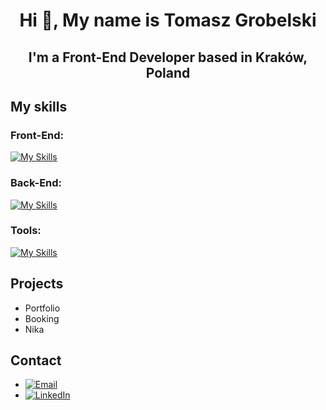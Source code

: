 <h1 align="center">Hi 👋, My name is Tomasz Grobelski</h1>
<h2 align="center">I'm a Front-End Developer based in Kraków, Poland</h2>


## My skills

<h3 align="left">Front-End:</h3>

[![My Skills](https://skillicons.dev/icons?i=html,css,sass,tailwind,js,ts,react)](https://skillicons.dev)
<h3 align="left">Back-End:</h3>

[![My Skills](https://skillicons.dev/icons?i=nodejs,express,mongodb)](https://skillicons.dev)

<h3 align="left">Tools:</h3>

[![My Skills](https://skillicons.dev/icons?i=vscode,git,babel,webpack,vite)](https://skillicons.dev)

## Projects

- Portfolio
- Booking
- Nika

## Contact 

- [![Email](https://img.icons8.com/?size=48&id=mXcvtsj8e1Ug&format=gif)](tomasz.grobelski98@gmail.com)
- [![LinkedIn](link_do_obrazka_linkedin)](https://www.linkedin.com/in/tomasz-grobelski-6182b4145/)
